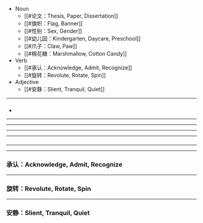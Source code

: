 
+ Noun
	+ [[#论文：Thesis, Paper, Dissertation]]
	+ [[#旗帜：Flag, Banner]]
	+ [[#性别：Sex, Gender]]
	+ [[#幼儿园：Kindergarten, Daycare, Preschool]]
	+ [[#爪子：Claw, Paw]]
	+ [[#棉花糖：Marshmallow, Cotton Candy]]
+ Verb
	+ [[#承认：Acknowledge, Admit, Recognize]]
	+ [[#旋转：Revolute, Rotate, Spin]]
+ Adjective
	+ [[#安静：Slient, Tranquil, Quiet]]


---
### 



+ 




---



---

---



---
### 



---







---
### 承认：Acknowledge, Admit, Recognize


---
### 旋转：Revolute, Rotate, Spin


---
### 安静：Slient, Tranquil, Quiet